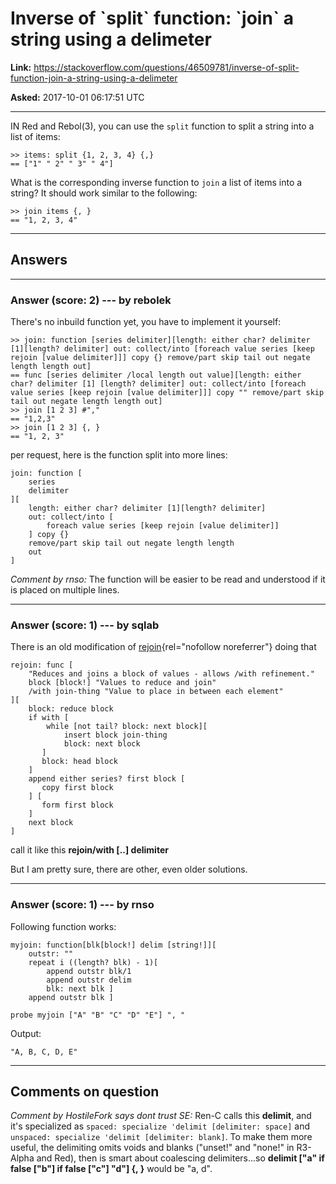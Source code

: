 # Inverse of \`split\` function: \`join\` a string using a delimeter

**Link:**
<https://stackoverflow.com/questions/46509781/inverse-of-split-function-join-a-string-using-a-delimeter>

**Asked:** 2017-10-01 06:17:51 UTC

------------------------------------------------------------------------

IN Red and Rebol(3), you can use the `split` function to split a string
into a list of items:

    >> items: split {1, 2, 3, 4} {,}
    == ["1" " 2" " 3" " 4"]

What is the corresponding inverse function to `join` a list of items
into a string? It should work similar to the following:

    >> join items {, }
    == "1, 2, 3, 4"

------------------------------------------------------------------------

## Answers

------------------------------------------------------------------------

### Answer (score: 2) --- by rebolek

There\'s no inbuild function yet, you have to implement it yourself:

    >> join: function [series delimiter][length: either char? delimiter [1][length? delimiter] out: collect/into [foreach value series [keep rejoin [value delimiter]]] copy {} remove/part skip tail out negate length length out]
    == func [series delimiter /local length out value][length: either char? delimiter [1] [length? delimiter] out: collect/into [foreach value series [keep rejoin [value delimiter]]] copy "" remove/part skip tail out negate length length out]
    >> join [1 2 3] #","
    == "1,2,3"
    >> join [1 2 3] {, }
    == "1, 2, 3"

per request, here is the function split into more lines:

    join: function [
        series 
        delimiter
    ][
        length: either char? delimiter [1][length? delimiter] 
        out: collect/into [
            foreach value series [keep rejoin [value delimiter]]
        ] copy {} 
        remove/part skip tail out negate length length 
        out
    ]

*Comment by rnso:* The function will be easier to be read and understood
if it is placed on multiple lines.

------------------------------------------------------------------------

### Answer (score: 1) --- by sqlab

There is an old modification of
[rejoin](http://www.rebol.org/ml-display-thread.r?m=rmlVVYS){rel="nofollow noreferrer"}
doing that

    rejoin: func [
        "Reduces and joins a block of values - allows /with refinement." 
        block [block!] "Values to reduce and join" 
        /with join-thing "Value to place in between each element" 
    ][ 
        block: reduce block 
        if with [ 
            while [not tail? block: next block][ 
                insert block join-thing 
                block: next block
           ] 
           block: head block 
        ] 
        append either series? first block [ 
           copy first block
        ] [
           form first block
        ] 
        next block 
    ]

call it like this **rejoin/with \[..\] delimiter**

But I am pretty sure, there are other, even older solutions.

------------------------------------------------------------------------

### Answer (score: 1) --- by rnso

Following function works:

    myjoin: function[blk[block!] delim [string!]][
        outstr: ""
        repeat i ((length? blk) - 1)[
            append outstr blk/1
            append outstr delim
            blk: next blk ]
        append outstr blk ]

    probe myjoin ["A" "B" "C" "D" "E"] ", "

Output:

    "A, B, C, D, E"

------------------------------------------------------------------------

## Comments on question

*Comment by HostileFork says dont trust SE:* Ren-C calls this
**delimit**, and it\'s specialized as
`spaced: specialize 'delimit [delimiter: space]` and
`unspaced: specialize 'delimit [delimiter: blank]`. To make them more
useful, the delimiting omits voids and blanks (\"unset!\" and \"none!\"
in R3-Alpha and Red), then is smart about coalescing delimiters\...so
**delimit \[\"a\" if false \[\"b\"\] if false \[\"c\"\] \"d\"\] {, }**
would be \"a, d\".
